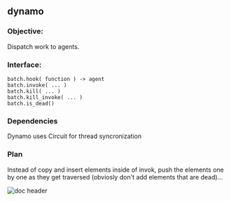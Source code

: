 ## dynamo

### Objective:

Dispatch work to agents. 

### Interface: 
```
batch.hook( function ) -> agent 
batch.invoke( ... )
batch.kill( ... )
batch.kill_invoke( ... )
batch.is_dead()
```
### Dependencies

Dynamo uses Circuit for thread syncronization

### Plan

Instead of copy and insert elements inside of invok, push the elements one by one as they get traversed (obviosly don't add elements that are dead)...

![doc header](https://s3-us-west-2.amazonaws.com/mod-resources/mod-header.svg)
